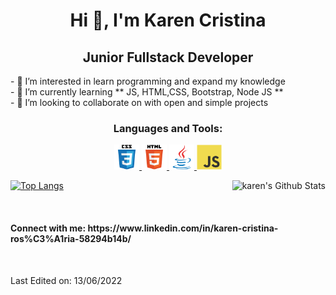 <h1 align="center">Hi 👋, I'm Karen Cristina</h1>
<h2 align="center">Junior Fullstack Developer</h2>
- 👀 I’m interested in learn programming and expand my knowledge<br>
- 🌱 I’m currently learning ** JS, HTML,CSS, Bootstrap, Node JS **<br>
- 💞️ I’m looking to collaborate on with open and simple projects<br>

<h3 align="center">Languages and Tools:</h3>
<p align="center"> <a href="https://www.w3schools.com/css/" target="_blank" rel="noreferrer"> <img src="https://raw.githubusercontent.com/devicons/devicon/master/icons/css3/css3-original-wordmark.svg" alt="css3" width="40" height="40"/> </a> <a href="https://www.w3.org/html/" target="_blank" rel="noreferrer"> <img src="https://raw.githubusercontent.com/devicons/devicon/master/icons/html5/html5-original-wordmark.svg" alt="html5" width="40" height="40"/> </a> <a href="https://www.java.com" target="_blank" rel="noreferrer"> <img src="https://raw.githubusercontent.com/devicons/devicon/master/icons/java/java-original.svg" alt="java" width="40" height="40"/> </a> <a href="https://developer.mozilla.org/en-US/docs/Web/JavaScript" target="_blank" rel="noreferrer"> <img src="https://raw.githubusercontent.com/devicons/devicon/master/icons/javascript/javascript-original.svg" alt="javascript" width="40" height="40"/> </a> </p>
<!---<img align="top" alt="GIF" src="https://media.giphy.com/media/UcK7JalnjCz0k/giphy.gif" width="300"/>--->



<img align="right" src="https://github-readme-stats.vercel.app/api?username=karencrosaria&include_all_commits=true&count_private=true&show_icons=true&line_height=20&title_color=bd0545&icon_color=3df6f9&text_color=D3D3D3&bg_color=0,000000,130F40" alt="karen's Github Stats">  [![Top Langs](https://github-readme-stats.vercel.app/api/top-langs/?username=karencrosaria&layout=compact&text_color=3df6f9&bg_color=0,000000,130F40)](https://github.com/karencrosaria/github-readme-stats)


<br>

<h4 align="left">Connect with me: https://www.linkedin.com/in/karen-cristina-ros%C3%A1ria-58294b14b/</h4>


</br>


Last Edited on: 13/06/2022

<!---
karencrosaria/karencrosaria is a ✨ special ✨ repository because its `README.md` (this file) appears on your GitHub profile.
You can click the Preview link to take a look at your changes.
--->
